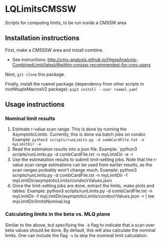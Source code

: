 # LQLimitsCMSSW
Scripts for computing limits, to be run inside a CMSSW area

## Installation instructions
First, make a CMSSSW area and install combine.
- See instructions: http://cms-analysis.github.io/HiggsAnalysis-CombinedLimit/latest/#within-cmssw-recommended-for-cms-users

Next, `git clone` this package.

Finally, install the ruamel package (dependency from other scripts in rootNtupleMacrosV2 package):
`pip3 install --user ruamel.yaml`

## Usage instructions
### Nominal limit results
1. Estimate r-value scan range. This is done by running the AsymptoticLimits. Currently, this is done via batch jobs on condor.
Example: `python3 scripts/runLimits.py -d combCardFile.txt -n myLimitDir -e`
2. Read the estimation results into a json file.
Example: `python3 scripts/runLimits.py -d combCardFile.txt -n myLimitDir -e -r
3. Use the estimatation results to submit limit-setting jobs.  Note that the r-value scan range estimations can be used from earlier results, as the scan ranges probably won't change much.
Example: python3 scripts/runLimits.py -d combCardFile.txt -n myLimitDir -f myLimitDir/asymptoticLimits/condor/rValues.json
4. Once the limit-setting jobs are done, extract the limits, make plots and tables:
Example: python3 scripts/runLimits.py -d combCardFile.txt -n myLimitDir -f myLimitDir/asymptoticLimits/condor/rValues.json -r | tee myLimitDir/limitsNominal.log

### Calculating limits in the beta vs. MLQ plane
Similar to the above, but specifying the `-b` flag to indicate that a scan over beta values should be done.
By default, this will also calculate the nominal limits.
One can include the flag `-s` to skip the nomimal limit calculation.
